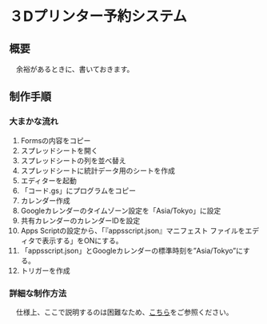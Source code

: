# ３Dプリンター予約システム

## 概要
　余裕があるときに、書いておきます。

## 制作手順
### 大まかな流れ
1. Formsの内容をコピー
2. スプレッドシートを開く
3. スプレッドシートの列を並べ替え
4. スプレッドシートに統計データ用のシートを作成
5. エディターを起動
6. 「コード.gs」にプログラムをコピー
7. カレンダー作成
8. Googleカレンダーのタイムゾーン設定を「Asia/Tokyo」に設定
9. 共有カレンダーのカレンダーIDを設定
10. Apps Scriptの設定から、「『appsscript.json』マニフェスト ファイルをエディタで表示する」をONにする。
11. 「appsscript.json」とGoogleカレンダーの標準時刻を”Asia/Tokyo”にする。
12. トリガーを作成

### 詳細な制作方法
　仕様上、ここで説明するのは困難なため、[こちら](https://docs.google.com/presentation/d/1kbetnzNWJhqHs8HRFIbdlJpq9zAkcbEO/edit?usp=sharing&ouid=106480420577465092683&rtpof=true&sd=true)をご参照ください。
